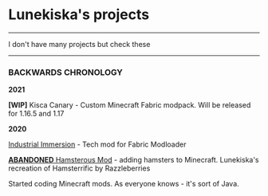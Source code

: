 <h1>Lunekiska's projects</h1>
  
 <hr>
 
<p>I don't have many projects but check these</p>

 <hr>
 
<h3>BACKWARDS CHRONOLOGY</h3>
  <p><b>2021</b></p>
   <p><b>[WIP]</b> Kisca Canary - Custom Minecraft Fabric modpack. Will be released for 1.16.5 and 1.17</p>
  <p><b>2020</b></p>
   <p><a href="https://github.com/lunekiska/IndImm-Fabric">Industrial Immersion</a> - Tech mod for Fabric Modloader</p>
   <p><a href="/Hamsterous-Fabric/index"><b>ABANDONED</b> Hamsterous Mod</a> - adding hamsters to Minecraft. Lunekiska's recreation of Hamsterrific by Razzleberries</p>
   <p>Started coding Minecraft mods. As everyone knows - it's sort of Java.</p>


